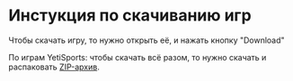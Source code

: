 # Инстукция по скачиванию игр
Чтобы скачать игру, то нужно открыть её, и нажать кнопку "Download"


По играм YetiSports: чтобы скачать всё разом, то нужно скачать и распаковать [ZIP-архив](https://cloud.mail.ru/public/T4et/cY11aFCsB).
